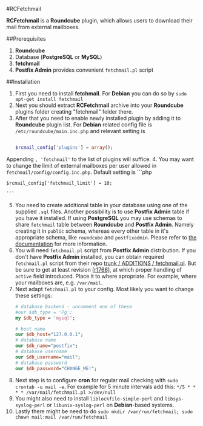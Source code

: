 #RCFetchmail

**RCFetchmail** is a **Roundcube** plugin, which allows users to download their mail from external mailboxes.

##Prerequisites
1. **Roundcube**
2. Database (**PostgreSQL** or **MySQL**)
3. **fetchmail**
4. **Postfix Admin** provides convenient `fetchmail.pl` script

##Installation
1. First you need to install **fetchmail**. For **Debian** you can do so by `sudo apt-get install fetchmail`
2. Next you should extract **RCFetchmail** archive into your **Roundcube** plugins folder creating "fetchmail" folder there.
3. After that you need to enable newly installed plugin by adding it to **Roundcube** plugin list. For **Debian** related config file is `/etc/roundcube/main.inc.php` and relevant setting is 
	```php
	
	$rcmail_config['plugins'] = array();
	
	```
Appending `, 'fetchmail'` to the list of plugins will suffice.
4. You may want to change the limit of external mailboxes per user allowed in `fetchmail/config/config.inc.php`. Default setting is 
	```php
	
	$rcmail_config['fetchmail_limit'] = 10;
	
	```
5. You need to create additional table in your database using one of the supplied `.sql` files. Another possibility is to use **Postfix Admin** table if you have it installed. If using **PostgreSQL** you may use schemas to share `fetchmail` table between **Roundcube** and **Postfix Admin**. Namely creating it in `public` schema, whereas every other table in it's appropriate schema, like `roundcube` and `postfixadmin`. Please refer to [the documentation](http://www.postgresql.org/docs/current/static/ddl-schemas.html) for more information.
6. You will need `fetchmail.pl` script from **Postfix Admin** distribution. If you don't have **Postfix Admin** installed, you can obtain required `fetchmail.pl` script from their repo  [trunk / ADDITIONS / fetchmail.pl](https://sourceforge.net/p/postfixadmin/code/HEAD/tree/trunk/ADDITIONS/fetchmail.pl). But be sure to get at least revision [[r1766]](https://sourceforge.net/p/postfixadmin/code/1766/), at which proper handling of `active` field introduced. Place it to where apropriate. For example, where your mailboxes are, e.g. `/var/mail`.
7. Next adapt `fetchmail.pl` to your config. Most likely you want to change these settings:
	```perl
	# database backend - uncomment one of these
	#our $db_type = 'Pg';
	my $db_type = 'mysql';

	# host name
	our $db_host="127.0.0.1";
	# database name
	our $db_name="postfix";
	# database username
	our $db_username="mail";
	# database password
	our $db_password="CHANGE_ME!";
	```
8. Next step is to configure **cron** for regular mail checking with `sudo crontab -u mail -e`. For example for 5 minute intervals add this: `*/5 * * * * /var/mail/fetchmail.pl >/dev/null`
9. You might also need to install `liblockfile-simple-perl` and `libsys-syslog-perl` or `libunix-syslog-perl` on **Debian**-based systems.
10. Lastly there might be need to do `sudo mkdir /var/run/fetchmail; sudo chown mail:mail /var/run/fetchmail`
